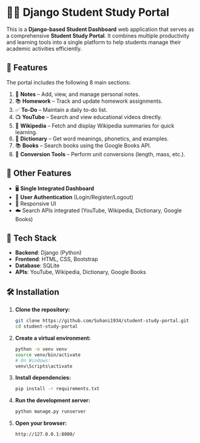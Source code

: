 # 🧑‍🎓 Django Student Study Portal

This is a **Django-based Student Dashboard** web application that serves as a comprehensive **Student Study Portal**. It combines multiple productivity and learning tools into a single platform to help students manage their academic activities efficiently.

## 🚀 Features

The portal includes the following 8 main sections:

1. 📓 **Notes** – Add, view, and manage personal notes.
2. 📚 **Homework** – Track and update homework assignments.
3. ✅ **To-Do** – Maintain a daily to-do list.
4. 📺 **YouTube** – Search and view educational videos directly.
5. 📖 **Wikipedia** – Fetch and display Wikipedia summaries for quick learning.
6. 📘 **Dictionary** – Get word meanings, phonetics, and examples.
7. 📚 **Books** – Search books using the Google Books API.
8. 🔄 **Conversion Tools** – Perform unit conversions (length, mass, etc.).

## 🧩 Other Features

- 🖥️ **Single Integrated Dashboard**
- 🔐 **User Authentication** (Login/Register/Logout)
- 📱 Responsive UI
- ☁️ Search APIs integrated (YouTube, Wikipedia, Dictionary, Google Books)

## 🔧 Tech Stack

- **Backend**: Django (Python)
- **Frontend**: HTML, CSS, Bootstrap
- **Database**: SQLite
- **APIs**: YouTube, Wikipedia, Dictionary, Google Books

## 🛠️ Installation

1. **Clone the repository:**
   ```bash
   git clone https://github.com/Suhani1934/student-study-portal.git
   cd student-study-portal
   
2. **Create a virtual environment:**
   ```bash
   python -m venv venv
   source venv/bin/activate
   # On Windows:
   venv\Scripts\activate
   
3. **Install dependencies:**
   ```bash
   pip install -r requirements.txt

4. **Run the development server:**
   ```bash
   python manage.py runserver
   
5. **Open your browser:**
   ```bash
   http://127.0.0.1:8000/
